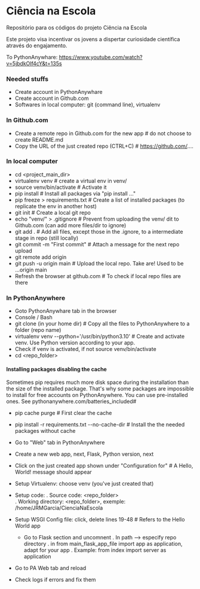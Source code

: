 # Ciência na Escola
Repositório para os códigos do projeto Ciência na Escola

Este projeto visa incentivar os jovens a dispertar curiosidade científica através do engajamento.

To PythonAnywhare: https://www.youtube.com/watch?v=5jbdkOlf4cY&t=135s

### Needed stuffs

- Create account in PythonAnywhare
- Create account in Github.com
- Softwares in local computer: git (command line), virtualenv

### In Github.com

- Create a remote repo in Github.com for the new app          # do not choose to create README.md
- Copy the URL of the just created repo (CTRL+C)              # https://github.com/....

### In local computer

- cd <project_main_dir>
- virtualenv venv                               # create a virtual env in venv/ 
- source venv/bin/activate                      # Activate it
- pip install <packages>                        # Install all packages via "pip install ..."
- pip freeze > requirements.txt                 # Create a list of installed packages (to replicate the env in another host)
- git init                                      # Create a local git repo 
- echo "venv/" > .gitignore                     # Prevent from uploading the venv/ dit to Github.com (can add more files/dir to ignore)
- git add .                                     # Add all files, except those in the .ignore, to a intermediate stage in repo (still locally)
- git commit -m "First commit"                  # Attach a message for the next repo upload
- git remote add origin <URL>
- git push -u origin main                       # Upload the local repo. Take are! Used to be ...origin main
- Refresh the browser at github.com             # To check if local repo files are there 

### In PythonAnywhere

- Goto PythonAnywhare tab in the browser
- Console / Bash
- git clone <URL> (in your home dir)              # Copy all the files to PythonAnywhere to a folder (repo name)
- virtualenv venv --python='/usr/bin/python3.10'  # Create and activate venv. Use Python version according to your app.
- Check if venv is activated, if not source venv/bin/activate
- cd <repo_folder> 

#### Installing packages disabling the cache

Sometimes pip requires much more disk space during the installation than the size of the installed package. 
That's why some packages are impossible to install for free accounts on PythonAnywhere. 
You can use pre-installed ones. See pythonanywhere.com/batteries_included#

- pip cache purge                                  # First clear the cache
- pip install -r requirements.txt --no-cache-dir   # Install the the needed packages without cache

- Go to "Web" tab in PythonAnywhere
- Create a new web app, next, Flask, Python version, next
- Click on the just created app shown under "Configuration for"     # A Hello, World! message should appear
- Setup Virtualenv: choose venv (you've just created that)
- Setup code:
  . Source code: <repo_folder>  
  . Working directory: <repo_folder>, exemple: /home/JRMGarcia/CienciaNaEscola
- Setup WSGI Config file: click, delete lines 19-48                 # Refers to the Hello World app
  - Go to Flask section and uncomnent
    . In path --> especify repo directory
    . in from main_flask_app_file import app as application, adapt for your app
      . Example: from index import server as application
- Go to PA Web tab and reload
- Check logs if errors and fix them

